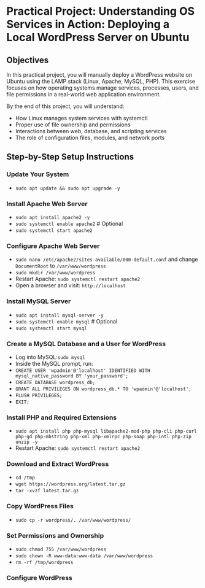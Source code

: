 # Practical Project: Understanding OS Services in Action: Deploying a Local WordPress Server on Ubuntu

## Objectives
In this practical project, you will manually deploy a WordPress website on Ubuntu using the LAMP stack (Linux, Apache, MySQL, PHP). This exercise focuses on how operating systems manage services, processes, users, and file permissions in a real-world web application environment.

By the end of this project, you will understand:
- How Linux manages system services with systemctl
- Proper use of file ownership and permissions
- Interactions between web, database, and scripting services
- The role of configuration files, modules, and network ports

## Step-by-Step Setup Instructions
### Update Your System
- `sudo apt update && sudo apt upgrade -y`

### Install Apache Web Server
- `sudo apt install apache2 -y`
- `sudo systemctl enable apache2` # Optional
- `sudo systemctl start apache2`

### Configure Apache Web Server
- `sudo nano /etc/apache2/sites-available/000-default.conf` and change `DocumentRoot` to `/var/www/wordpress`
- `sudo mkdir /var/www/wordpress`
- Restart Apache: `sudo systemctl restart apache2`
- Open a browser and visit: `http://localhost`

### Install MySQL Server
- `sudo apt install mysql-server -y`
- `sudo systemctl enable mysql` # Optional
- `sudo systemctl start mysql`

### Create a MySQL Database and a User for WordPress
- Log into MySQL:`sudo mysql`
- Inside the MySQL prompt, run:
- `CREATE USER 'wpadmin'@'localhost' IDENTIFIED WITH mysql_native_password BY 'your_password';`
- `CREATE DATABASE wordpress_db;`
- `GRANT ALL PRIVILEGES ON wordpress_db.* TO 'wpadmin'@'localhost';`
- `FLUSH PRIVILEGES;`
- `EXIT;`

### Install PHP and Required Extensions
- `sudo apt install php php-mysql libapache2-mod-php php-cli php-curl php-gd php-mbstring php-xml php-xmlrpc php-soap php-intl php-zip unzip -y`
- Restart Apache: `sudo systemctl restart apache2`

### Download and Extract WordPress
- `cd /tmp`
- `wget https://wordpress.org/latest.tar.gz`
- `tar -xvzf latest.tar.gz`

### Copy WordPress Files
- `sudo cp -r wordpress/. /var/www/wordpress/`

### Set Permissions and Ownership
- `sudo chmod 755 /var/www/wordpress`
- `sudo chown -R www-data:www-data /var/www/wordpress`
- `rm -rf /tmp/wordpress`

### Configure WordPress

